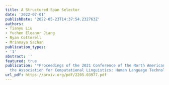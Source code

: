 ```yaml
---
title: A Structured Span Selector
date: '2022-07-01'
publishDate: '2022-05-23T14:37:54.232763Z'
authors:
- Tianyu Liu
- Yuchen Eleanor Jiang
- Ryan Cotterell
- Mrinmaya Sachan
publication_types:
- '1'
abstract: ''
featured: true
publication: '*Proceedings of the 2021 Conference of the North American Chapter of
  the Association for Computational Linguistics: Human Language Technologies*'
url_pdf: https://arxiv.org/pdf/2205.03977.pdf
---
```


